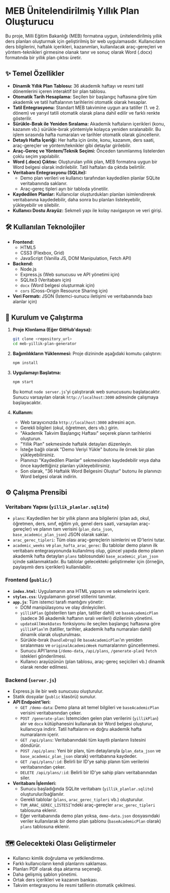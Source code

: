 # MEB Ünitelendirilmiş Yıllık Plan Oluşturucu

Bu proje, Milli Eğitim Bakanlığı (MEB) formatına uygun, ünitelendirilmiş yıllık ders planları oluşturmak için geliştirilmiş bir web uygulamasıdır. Kullanıcıların ders bilgilerini, haftalık içerikleri, kazanımları, kullanılacak araç-gereçleri ve yöntem-teknikleri girmesine olanak tanır ve sonuç olarak Word (.docx) formatında bir yıllık plan çıktısı üretir.

## ✨ Temel Özellikler

*   **Dinamik Yıllık Plan Tablosu:** 36 akademik haftayı ve resmi tatil dönemlerini içeren interaktif bir plan tablosu.
*   **Otomatik Tarih Hesaplama:** Seçilen bir başlangıç haftasına göre tüm akademik ve tatil haftalarının tarihlerini otomatik olarak hesaplar.
*   **Tatil Entegrasyonu:** Standart MEB takvimine uygun ara tatiller (1. ve 2. dönem) ve yarıyıl tatili otomatik olarak plana dahil edilir ve farklı renkte gösterilir.
*   **Sürükle-Bırak ile Yeniden Sıralama:** Akademik haftaların içerikleri (konu, kazanım vb.) sürükle-bırak yöntemiyle kolayca yeniden sıralanabilir. Bu işlem sırasında hafta numaraları ve tarihler otomatik olarak güncellenir.
*   **Detaylı Hafta İçeriği:** Her hafta için ünite, konu, kazanım, ders saati, araç-gereçler ve yöntem/teknikler gibi detaylar girilebilir.
*   **Araç-Gereç ve Yöntem/Teknik Seçimi:** Önceden tanımlanmış listelerden çoklu seçim yapılabilir.
*   **Word (.docx) Çıktısı:** Oluşturulan yıllık plan, MEB formatına uygun bir Word belgesi olarak indirilebilir. Tatil haftaları da çıktıda belirtilir.
*   **Veritabanı Entegrasyonu (SQLite):**
    *   Demo plan verileri ve kullanıcı tarafından kaydedilen planlar SQLite veritabanında saklanır.
    *   Araç-gereç tipleri ayrı bir tabloda yönetilir.
*   **Kaydedilen Planlar:** Kullanıcılar oluşturdukları planları isimlendirerek veritabanına kaydedebilir, daha sonra bu planları listeleyebilir, yükleyebilir ve silebilir.
*   **Kullanıcı Dostu Arayüz:** Sekmeli yapı ile kolay navigasyon ve veri girişi.

## 🛠️ Kullanılan Teknolojiler

*   **Frontend:**
    *   HTML5
    *   CSS3 (Flexbox, Grid)
    *   JavaScript (Vanilla JS, DOM Manipulation, Fetch API)
*   **Backend:**
    *   Node.js
    *   Express.js (Web sunucusu ve API yönetimi için)
    *   SQLite3 (Veritabanı için)
    *   `docx` (Word belgesi oluşturmak için)
    *   `cors` (Cross-Origin Resource Sharing için)
*   **Veri Formatı:** JSON (İstemci-sunucu iletişimi ve veritabanında bazı alanlar için)

## 🚀 Kurulum ve Çalıştırma

1.  **Proje Klonlama (Eğer GitHub'daysa):**
    ```bash
    git clone <repository_url>
    cd meb-yillik-plan-generator 
    ```
2.  **Bağımlılıkların Yüklenmesi:**
    Proje dizininde aşağıdaki komutu çalıştırın:
    ```bash
    npm install
    ```
3.  **Uygulamayı Başlatma:**
    ```bash
    npm start
    ```
    Bu komut `node server.js`'yi çalıştırarak web sunucusunu başlatacaktır. Sunucu varsayılan olarak `http://localhost:3000` adresinde çalışmaya başlayacaktır.

4.  **Kullanım:**
    *   Web tarayıcınızda `http://localhost:3000` adresini açın.
    *   Gerekli bilgileri (okul, öğretmen, ders vb.) girin.
    *   "Akademik Takvim Başlangıç Haftası" seçerek planın tarihlerini oluşturun.
    *   "Yıllık Plan" sekmesinde haftalık detayları düzenleyin.
    *   İsteğe bağlı olarak "Demo Veriyi Yükle" butonu ile örnek bir plan yükleyebilirsiniz.
    *   Planınızı "Kaydedilen Planlar" sekmesinden kaydedebilir veya daha önce kaydettiğiniz planları yükleyebilirsiniz.
    *   Son olarak, "36 Haftalık Word Belgesini Oluştur" butonu ile planınızı Word belgesi olarak indirin.

## ⚙️ Çalışma Prensibi

### Veritabanı Yapısı (`yillik_planlar.sqlite`)

*   `plans`: Kaydedilen her bir yıllık planın ana bilgilerini (plan adı, okul, öğretmen, ders, sınıf, eğitim yılı, genel ders saati, varsayılan araç-gereçler) ve planın tam verisini (`plan_data_json`, `base_academic_plan_json`) JSON olarak saklar.
*   `arac_gerec_tipleri`: Tüm olası araç-gereçlerin isimlerini ve ID'lerini tutar.
*   `academic_weeks` ve `plan_hafta_arac_gerec`: Bu tablolar demo planın ilk veritabanı entegrasyonunda kullanılmış olup, güncel yapıda demo planın akademik hafta detayları `plans` tablosundaki `base_academic_plan_json` içinde saklanmaktadır. Bu tablolar gelecekteki geliştirmeler için (örneğin, paylaşımlı ders içerikleri) kullanılabilir.

### Frontend (`public/`)

*   **`index.html`**: Uygulamanın ana HTML yapısını ve sekmelerini içerir.
*   **`styles.css`**: Uygulamanın görsel stillerini tanımlar.
*   **`app.js`**: Tüm istemci tarafı mantığını yönetir:
    *   DOM manipülasyonu ve olay dinleyicileri.
    *   `yillikPlan` (gösterilen tam plan, tatiller dahil) ve `baseAcademicPlan` (sadece 36 akademik haftanın sıralı verileri) dizilerinin yönetimi.
    *   `updateAllWeekDates` fonksiyonu ile seçilen başlangıç haftasına göre `yillikPlan`'ın (tatiller, tarihler, akademik hafta numaraları dahil) dinamik olarak oluşturulması.
    *   Sürükle-bırak (`handleDrop`) ile `baseAcademicPlan`'ın yeniden sıralanması ve `originalAcademicWeek` numaralarının güncellenmesi.
    *   Sunucu API'larına (`/demo-data`, `/api/plans`, `/generate-plan`) `fetch` istekleri gönderilmesi.
    *   Kullanıcı arayüzünün (plan tablosu, araç-gereç seçicileri vb.) dinamik olarak render edilmesi.

### Backend (`server.js`)

*   Express.js ile bir web sunucusu oluşturulur.
*   Statik dosyalar (`public` klasörü) sunulur.
*   **API Endpoint'leri:**
    *   `GET /demo-data`: Demo plana ait temel bilgileri ve `baseAcademicPlan` verisini veritabanından çeker.
    *   `POST /generate-plan`: İstemciden gelen plan verilerini (`yillikPlan`) alır ve `docx` kütüphanesini kullanarak bir Word belgesi oluşturur, kullanıcıya indirir. Tatil haftalarını ve doğru akademik hafta numaralarını içerir.
    *   `GET /api/plans`: Veritabanındaki tüm kayıtlı planların listesini döndürür.
    *   `POST /api/plans`: Yeni bir planı, tüm detaylarıyla (`plan_data_json` ve `base_academic_plan_json` olarak) veritabanına kaydeder.
    *   `GET /api/plans/:id`: Belirli bir ID'ye sahip planın tüm verilerini veritabanından çeker.
    *   `DELETE /api/plans/:id`: Belirli bir ID'ye sahip planı veritabanından siler.
*   **Veritabanı İşlemleri:**
    *   Sunucu başladığında SQLite veritabanı (`yillik_planlar.sqlite`) oluşturulur/bağlanılır.
    *   Gerekli tablolar (`plans`, `arac_gerec_tipleri` vb.) oluşturulur.
    *   `TUM_ARAC_GEREC_LISTESI`'ndeki araç-gereçler `arac_gerec_tipleri` tablosuna eklenir.
    *   Eğer veritabanında demo plan yoksa, `demo-data.json` dosyasındaki veriler kullanılarak bir demo plan şablonu (`baseAcademicPlan` olarak) `plans` tablosuna eklenir.

## 🗺️ Gelecekteki Olası Geliştirmeler

*   Kullanıcı kimlik doğrulama ve yetkilendirme.
*   Farklı kullanıcıların kendi planlarını saklaması.
*   Planları PDF olarak dışa aktarma seçeneği.
*   Daha gelişmiş şablon yönetimi.
*   Ortak ders içerikleri ve kazanım bankası.
*   Takvim entegrasyonu ile resmi tatillerin otomatik çekilmesi.
